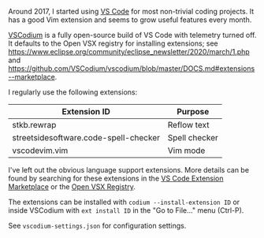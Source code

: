 Around 2017, I started using
[VS Code](https://en.wikipedia.org/wiki/Visual_Studio_Code) for most
non-trivial coding projects. It has a good Vim extension and seems to grow
useful features every month.

[VSCodium](https://github.com/VSCodium/vscodium) is a fully open-source build
of VS Code with telemetry turned off. It defaults to the Open VSX registry
for installing extensions; see
<https://www.eclipse.org/community/eclipse_newsletter/2020/march/1.php> and
<https://github.com/VSCodium/vscodium/blob/master/DOCS.md#extensions--marketplace>.

I regularly use the following extensions:

| Extension ID                          | Purpose        |
| ------------------------------------- | -------------- |
| stkb.rewrap                           | Reflow text    |
| streetsidesoftware.code-spell-checker | Spell checker  |
| vscodevim.vim                         | Vim mode       |

I've left out the obvious language support extensions. More details can be
found by searching for these extensions in the
[VS Code Extension Marketplace](https://marketplace.visualstudio.com/vscode/)
or the [Open VSX Registry](https://open-vsx.org/).

The extensions can be installed with `codium --install-extension ID` or
inside VSCodium with `ext install ID` in the "Go to File..." menu (Ctrl-P).

See `vscodium-settings.json` for configuration settings.
